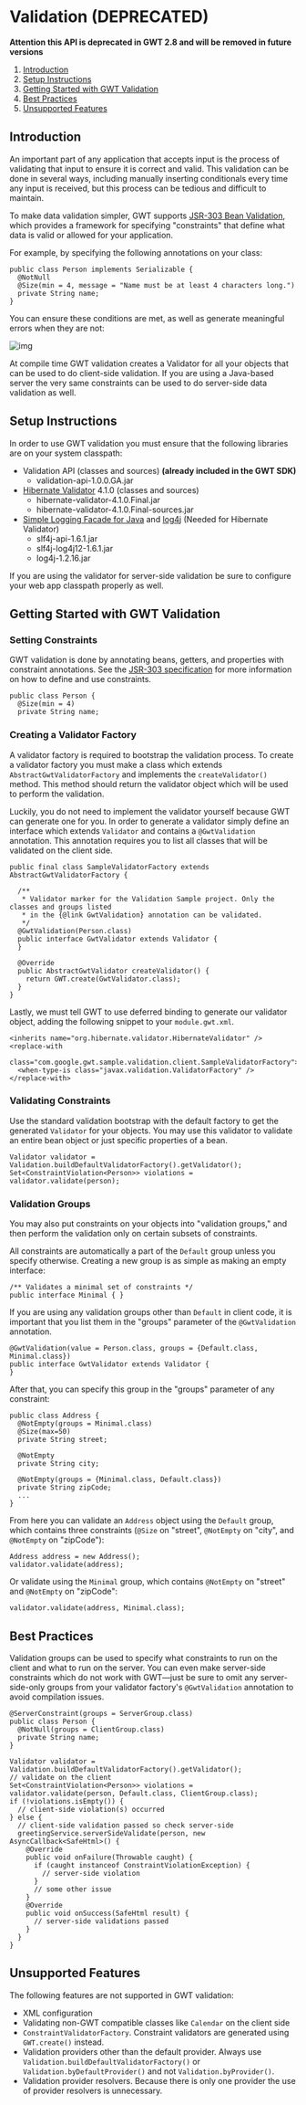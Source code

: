 Validation (DEPRECATED)
===

**Attention this API is deprecated in GWT 2.8 and will be removed in future versions**

1.  [Introduction](#ValidationIntro)
2.  [Setup Instructions](#SetupInstructions)
3.  [Getting Started with GWT Validation](#GettingStarted)
4.  [Best Practices](#BestPractices)
5.  [Unsupported Features](#Unsupported)

## Introduction<a id="ValidationIntro"></a>

An important part of any application that accepts input is the process of validating that input to ensure it is correct
and valid. This validation can be done in several ways, including manually inserting conditionals every time any input is
received, but this process can be tedious and difficult to maintain.

To make data validation simpler, GWT supports [JSR-303 Bean Validation](http://jcp.org/en/jsr/detail?id=303),
which provides a framework for specifying "constraints" that define what data is valid or allowed for your
application.

For example, by specifying the following annotations on your class:

```
public class Person implements Serializable {
  @NotNull
  @Size(min = 4, message = "Name must be at least 4 characters long.")
  private String name;
}
```

You can ensure these conditions are met, as well as generate meaningful errors when they are not:

![img](images/ValidationScreenshot.png)

At compile time GWT validation creates a Validator for all your objects that can be used to do client-side validation.
If you are using a Java-based server the very same constraints can be used to do server-side data validation as well.

## Setup Instructions<a id="SetupInstructions"></a>

In order to use GWT validation you must ensure that the following libraries are on your system classpath:

*   Validation API (classes and sources) **(already included in the GWT SDK)**
    *   validation-api-1.0.0.GA.jar
*   [Hibernate Validator](http://www.hibernate.org/subprojects/validator.html) 4.1.0 (classes and sources)
    *   hibernate-validator-4.1.0.Final.jar
    *   hibernate-validator-4.1.0.Final-sources.jar
*   [Simple Logging Facade for Java](http://www.slf4j.org/) and  [log4j](http://logging.apache.org/log4j/1.2/) (Needed for Hibernate Validator)
    *   slf4j-api-1.6.1.jar
    *   slf4j-log4j12-1.6.1.jar
    *   log4j-1.2.16.jar

If you are using the validator for server-side validation be sure to configure your web app classpath properly as well.

## Getting Started with GWT Validation<a id="GettingStarted"></a>

### Setting Constraints

GWT validation is done by annotating beans, getters, and properties with constraint annotations. See the
[JSR-303 specification](http://jcp.org/en/jsr/detail?id=303) for more information on how to define and use
constraints.

```
public class Person {
  @Size(min = 4)
  private String name;
```

### Creating a Validator Factory

A validator factory is required to bootstrap the validation process. To create a validator factory you must make a
class which extends `AbstractGwtValidatorFactory` and implements the `createValidator()` method. This method
should return the validator object which will be used to perform the validation.

Luckily, you do not need to implement the validator yourself because GWT can generate one for you. In order to generate
a validator simply define an interface which extends `Validator` and contains a `@GwtValidation` annotation.
This annotation requires you to list all classes that will be validated on the client side.

```
public final class SampleValidatorFactory extends AbstractGwtValidatorFactory {

  /**
   * Validator marker for the Validation Sample project. Only the classes and groups listed
   * in the {@link GwtValidation} annotation can be validated.
   */
  @GwtValidation(Person.class)
  public interface GwtValidator extends Validator {
  }

  @Override
  public AbstractGwtValidator createValidator() {
    return GWT.create(GwtValidator.class);
  }
}
```

Lastly, we must tell GWT to use deferred binding to generate our validator object, adding the following snippet
to your `module.gwt.xml`.

```
<inherits name="org.hibernate.validator.HibernateValidator" />
<replace-with
  class="com.google.gwt.sample.validation.client.SampleValidatorFactory">
  <when-type-is class="javax.validation.ValidatorFactory" />
</replace-with>
```

### Validating Constraints

Use the standard validation bootstrap with the default factory to get the generated `Validator` for your objects.
You may use this validator to validate an entire bean object or just specific properties of a bean.

```
Validator validator = Validation.buildDefaultValidatorFactory().getValidator();
Set<ConstraintViolation<Person>> violations = validator.validate(person);
```

### Validation Groups

You may also put constraints on your objects into "validation groups," and then perform the validation only
on certain subsets of constraints.

All constraints are automatically a part of the `Default` group unless you specify otherwise. Creating a new group
is as simple as making an empty interface:

```
/** Validates a minimal set of constraints */
public interface Minimal { }
```

If you are using any validation groups other than `Default` in client code, it is important that you list them in
the "groups" parameter of the `@GwtValidation` annotation.

```
@GwtValidation(value = Person.class, groups = {Default.class, Minimal.class})
public interface GwtValidator extends Validator {
}
```

After that, you can specify this group in the "groups" parameter of any constraint:

```
public class Address {
  @NotEmpty(groups = Minimal.class)
  @Size(max=50)
  private String street;
  
  @NotEmpty
  private String city;
  
  @NotEmpty(groups = {Minimal.class, Default.class})
  private String zipCode;
  ...
}
```

From here you can validate an `Address` object using the `Default` group, which contains three constraints
(`@Size` on "street", `@NotEmpty` on "city", and `@NotEmpty` on "zipCode"):

```
Address address = new Address();
validator.validate(address);
```

Or validate using the `Minimal` group, which contains `@NotEmpty` on "street" and `@NotEmpty` on
"zipCode":

```
validator.validate(address, Minimal.class);
```

## Best Practices<a id="BestPractices"></a>

Validation groups can be used to specify what constraints to run on the client and what to run on the server. You can even make
server-side constraints which do not work with GWT&mdash;just be sure to omit any server-side-only groups from your validator
factory's `@GwtValidation` annotation to avoid compilation issues.

```
@ServerConstraint(groups = ServerGroup.class)
public class Person {
  @NotNull(groups = ClientGroup.class)
  private String name;
}

Validator validator = Validation.buildDefaultValidatorFactory().getValidator();
// validate on the client
Set<ConstraintViolation<Person>> violations = validator.validate(person, Default.class, ClientGroup.class);
if (!violations.isEmpty()) {
  // client-side violation(s) occurred
} else {
  // client-side validation passed so check server-side
  greetingService.serverSideValidate(person, new AsyncCallback<SafeHtml>() {
    @Override
    public void onFailure(Throwable caught) {
      if (caught instanceof ConstraintViolationException) {
        // server-side violation
      }
      // some other issue
    }
    @Override
    public void onSuccess(SafeHtml result) {
      // server-side validations passed
    }
  }
}
```

## Unsupported Features<a id="Unsupported"></a>

The following features are not supported in GWT validation:

*   XML configuration
*   Validating non-GWT compatible classes like `Calendar` on the client side
*   `ConstraintValidatorFactory`. Constraint validators are generated using `GWT.create()` instead.
*   Validation providers other than the default provider. Always use `Validation.buildDefaultValidatorFactory()` or
    `Validation.byDefaultProvider()` and not `Validation.byProvider()`.
*   Validation provider resolvers. Because there is only one provider the use of provider resolvers is unnecessary.
